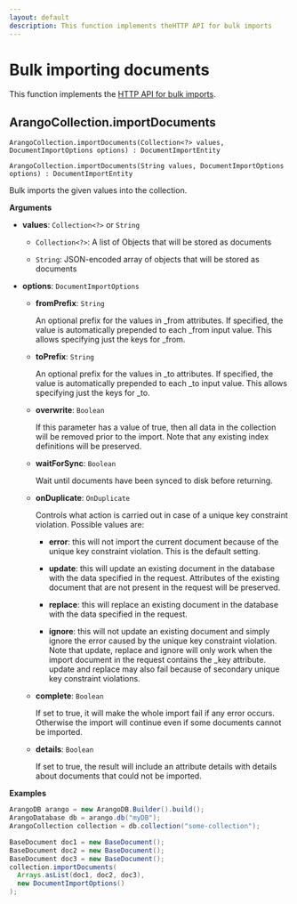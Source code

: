 ```yaml
---
layout: default
description: This function implements theHTTP API for bulk imports
---
```


# Bulk importing documents

This function implements the
[HTTP API for bulk imports](../http/bulkimports.html).

## ArangoCollection.importDocuments

`ArangoCollection.importDocuments(Collection<?> values, DocumentImportOptions options) : DocumentImportEntity`

`ArangoCollection.importDocuments(String values, DocumentImportOptions options) : DocumentImportEntity`

Bulk imports the given values into the collection.

**Arguments**

- **values**: `Collection<?>` or `String`

  - `Collection<?>`: A list of Objects that will be stored as documents

  - `String`: JSON-encoded array of objects that will be stored as documents

- **options**: `DocumentImportOptions`

  - **fromPrefix**: `String`

    An optional prefix for the values in \_from attributes. If specified,
    the value is automatically prepended to each \_from input value.
    This allows specifying just the keys for \_from.

  - **toPrefix**: `String`

    An optional prefix for the values in \_to attributes. If specified,
    the value is automatically prepended to each \_to input value.
    This allows specifying just the keys for \_to.

  - **overwrite**: `Boolean`

    If this parameter has a value of true, then all data in the collection
    will be removed prior to the import. Note that any existing index definitions
    will be preserved.

  - **waitForSync**: `Boolean`

    Wait until documents have been synced to disk before returning.

  - **onDuplicate**: `OnDuplicate`

    Controls what action is carried out in case of a unique key constraint violation.
    Possible values are:

    - **error**: this will not import the current document because of the
      unique key constraint violation. This is the default setting.

    - **update**: this will update an existing document in the database with
      the data specified in the request. Attributes of the existing document
      that are not present in the request will be preserved.

    - **replace**: this will replace an existing document in the database with
      the data specified in the request.

    - **ignore**: this will not update an existing document and simply ignore
      the error caused by the unique key constraint violation. Note that update,
      replace and ignore will only work when the import document in the request
      contains the \_key attribute. update and replace may also fail because of
      secondary unique key constraint violations.

  - **complete**: `Boolean`

    If set to true, it will make the whole import fail if any error occurs.
    Otherwise the import will continue even if some documents cannot be imported.

  - **details**: `Boolean`

    If set to true, the result will include an attribute details with details
    about documents that could not be imported.

**Examples**

```Java
ArangoDB arango = new ArangoDB.Builder().build();
ArangoDatabase db = arango.db("myDB");
ArangoCollection collection = db.collection("some-collection");

BaseDocument doc1 = new BaseDocument();
BaseDocument doc2 = new BaseDocument();
BaseDocument doc3 = new BaseDocument();
collection.importDocuments(
  Arrays.asList(doc1, doc2, doc3),
  new DocumentImportOptions()
);
```
